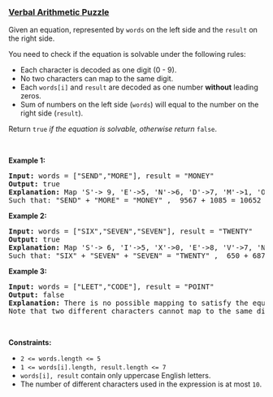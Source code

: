 ### [Verbal Arithmetic Puzzle](https://leetcode.com/problems/verbal-arithmetic-puzzle)

<p>Given an equation, represented by <code>words</code> on the left side and the <code>result</code> on the right side.</p>

<p>You need to check if the equation is solvable under the following rules:</p>

<ul>
	<li>Each character is decoded as one digit (0 - 9).</li>
	<li>No two characters can map to the same digit.</li>
	<li>Each <code>words[i]</code> and <code>result</code> are decoded as one number <strong>without</strong> leading zeros.</li>
	<li>Sum of numbers on the left side (<code>words</code>) will equal to the number on the right side (<code>result</code>).</li>
</ul>

<p>Return <code>true</code> <em>if the equation is solvable, otherwise return</em> <code>false</code>.</p>

<p>&nbsp;</p>
<p><strong class="example">Example 1:</strong></p>

<pre>
<strong>Input:</strong> words = [&quot;SEND&quot;,&quot;MORE&quot;], result = &quot;MONEY&quot;
<strong>Output:</strong> true
<strong>Explanation:</strong> Map &#39;S&#39;-&gt; 9, &#39;E&#39;-&gt;5, &#39;N&#39;-&gt;6, &#39;D&#39;-&gt;7, &#39;M&#39;-&gt;1, &#39;O&#39;-&gt;0, &#39;R&#39;-&gt;8, &#39;Y&#39;-&gt;&#39;2&#39;
Such that: &quot;SEND&quot; + &quot;MORE&quot; = &quot;MONEY&quot; ,  9567 + 1085 = 10652</pre>

<p><strong class="example">Example 2:</strong></p>

<pre>
<strong>Input:</strong> words = [&quot;SIX&quot;,&quot;SEVEN&quot;,&quot;SEVEN&quot;], result = &quot;TWENTY&quot;
<strong>Output:</strong> true
<strong>Explanation:</strong> Map &#39;S&#39;-&gt; 6, &#39;I&#39;-&gt;5, &#39;X&#39;-&gt;0, &#39;E&#39;-&gt;8, &#39;V&#39;-&gt;7, &#39;N&#39;-&gt;2, &#39;T&#39;-&gt;1, &#39;W&#39;-&gt;&#39;3&#39;, &#39;Y&#39;-&gt;4
Such that: &quot;SIX&quot; + &quot;SEVEN&quot; + &quot;SEVEN&quot; = &quot;TWENTY&quot; ,  650 + 68782 + 68782 = 138214</pre>

<p><strong class="example">Example 3:</strong></p>

<pre>
<strong>Input:</strong> words = [&quot;LEET&quot;,&quot;CODE&quot;], result = &quot;POINT&quot;
<strong>Output:</strong> false
<strong>Explanation:</strong> There is no possible mapping to satisfy the equation, so we return false.
Note that two different characters cannot map to the same digit.
</pre>

<p>&nbsp;</p>
<p><strong>Constraints:</strong></p>

<ul>
	<li><code>2 &lt;= words.length &lt;= 5</code></li>
	<li><code>1 &lt;= words[i].length, result.length &lt;= 7</code></li>
	<li><code>words[i], result</code> contain only uppercase English letters.</li>
	<li>The number of different characters used in the expression is at most <code>10</code>.</li>
</ul>
